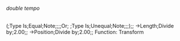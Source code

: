 ###### double tempo
(;Type Is;Equal;Note;;;;Or;
 ;Type Is;Unequal;Note;;;);;
->Length;Divide by;2.00;;
->Position;Divide by;2.00;;
Function: Transform

